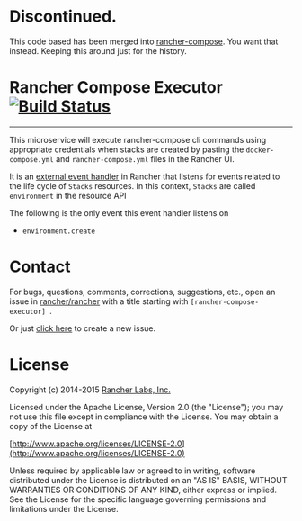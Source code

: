 # Discontinued.
This code based has been merged into [rancher-compose](https://github.com/rancher/rancher-compose). You want that instead. Keeping this around just for the history.

# Rancher Compose Executor [![Build Status](http://ci.rancher.io/api/badge/github.com/rancher/rancher-compose-executor/status.svg?branch=master)](http://ci.rancher.io/github.com/rancher/rancher-compose-executor)
--------------------------

This microservice will execute rancher-compose cli commands using appropriate credentials when stacks are created by pasting the `docker-compose.yml` and `rancher-compose.yml` files in the Rancher UI.

It is an [external event handler](https://github.com/rancher/cattle/blob/master/docs/examples/handler-bash/simple_handler.sh) in Rancher that listens for events related to the life cycle of ``Stacks`` resources. In this context, ``Stacks`` are called `environment` in the resource API

The following is the only event this event handler listens on

* ```environment.create```

# Contact
For bugs, questions, comments, corrections, suggestions, etc., open an issue in
 [rancher/rancher](//github.com/rancher/rancher/issues) with a title starting with `[rancher-compose-executor] `.

 Or just [click here](//github.com/rancher/rancher/issues/new?title=%5Brancher-compose-executor%5D%20) to create a new issue.

# License
Copyright (c) 2014-2015 [Rancher Labs, Inc.](http://rancher.com)

Licensed under the Apache License, Version 2.0 (the "License");
you may not use this file except in compliance with the License.
You may obtain a copy of the License at

[http://www.apache.org/licenses/LICENSE-2.0](http://www.apache.org/licenses/LICENSE-2.0)

Unless required by applicable law or agreed to in writing, software
distributed under the License is distributed on an "AS IS" BASIS,
WITHOUT WARRANTIES OR CONDITIONS OF ANY KIND, either express or implied.
See the License for the specific language governing permissions and
limitations under the License.

